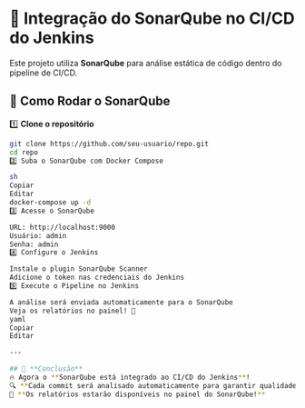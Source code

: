 # 🚀 Integração do SonarQube no CI/CD do Jenkins

Este projeto utiliza **SonarQube** para análise estática de código dentro do pipeline de CI/CD.

## 📌 Como Rodar o SonarQube

1️⃣ **Clone o repositório**  
```sh
git clone https://github.com/seu-usuario/repo.git
cd repo
2️⃣ Suba o SonarQube com Docker Compose

sh
Copiar
Editar
docker-compose up -d
3️⃣ Acesse o SonarQube

URL: http://localhost:9000
Usuário: admin
Senha: admin
4️⃣ Configure o Jenkins

Instale o plugin SonarQube Scanner
Adicione o token nas credenciais do Jenkins
5️⃣ Execute o Pipeline no Jenkins

A análise será enviada automaticamente para o SonarQube
Veja os relatórios no painel! 🚀
yaml
Copiar
Editar

---

## 🎯 **Conclusão**
🔥 Agora o **SonarQube está integrado ao CI/CD do Jenkins**!  
🔍 **Cada commit será analisado automaticamente para garantir qualidade do código**.  
🚀 **Os relatórios estarão disponíveis no painel do SonarQube!**